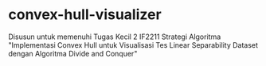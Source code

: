 # convex-hull-visualizer
Disusun untuk memenuhi Tugas Kecil 2 IF2211 Strategi Algoritma "Implementasi Convex Hull untuk Visualisasi Tes Linear Separability Dataset dengan Algoritma Divide and Conquer"
